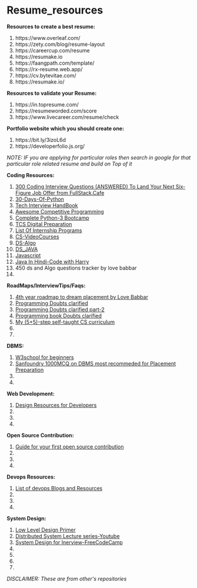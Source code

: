 # Resume_resources
**Resources to create a best resume:**

<ol>
  <li>https://www.overleaf.com/</li>
  <li>https://zety.com/blog/resume-layout</li>
  <li>https://careercup.com/resume</li>
  <li>https://resumake.io</li> 
  <li>https://faangpath.com/template/</li>
  <li>https://rx-resume.web.app/</li>
  <li>https://cv.bytevitae.com/</li>
  <li>https://resumake.io/</li>
</ol>
  
  
**Resources to validate your Resume:**
<ol>
  <li>https://in.topresume.com/</li>
  <li>https://resumeworded.com/score</li>
  <li>https://www.livecareer.com/resume/check</li>
</ol>
  
 
**Portfolio website which you should create one:**
 <ol>
   <li>https://bit.ly/3izoL6d</li>
   <li>https://developerfolio.js.org/</li>
  </ol>
  
  *NOTE: IF you are applying for particular roles then search in google for that particular role related resume and build on Top of it*
  
  **Coding Resources:**
  <ol>
  <li><a href="https://github.com/aershov24/coding-interview-questions">300 Coding Interview Questions (ANSWERED) To Land Your Next Six-Figure Job Offer from FullStack.Cafe</a></li>
  <li><a href="https://github.com/Asabeneh/30-Days-Of-Python">30-Days-Of-Python</a></li>
  <li><a href="https://github.com/yangshun/tech-interview-handbook">Tech Interview HandBook</a></li>
  <li><a href="https://github.com/lnishan/awesome-competitive-programming">Awesome Competitive Programming</a></li>
  <li><a href="https://github.com/Pierian-Data/Complete-Python-3-Bootcamp">Complete Python-3 Bootcamp</a></li>
  <li><a href="https://github.com/rafi007akhtar/tcs-digital-prep">TCS Digital Preparation</a></li>
  <li><a href="https://github.com/deepanshu1422/List-Of-Open-Source-Internships-Programs">List Of Internship Programs</a></li>
  <li><a href="https://github.com/Developer-Y/cs-video-courses">CS-VideoCourses</a></li>
  <li><a href="https://github.com/sparsh-99/DS-Algo">DS-Algo</a></li>
  <li><a href="https://github.com/SyamSundarKirubakaran/DSA_Java">DS_JAVA</a></li>
  <li><a href="http://speakingjs.com/es5/ch01.html">Javascript</a></li>
  <li><a href="https://www.youtube.com/playlist?list=PLu0W_9lII9agS67Uits0UnJyrYiXhDS6q">Java In Hindi-Code with Harry</a></li>
  <li><a href="https://450dsa.com/"></a>450 ds and Algo questions tracker by love babbar</li>
  <li><a href=""></a></li>
  </ol>
  
   **RoadMaps/InterviewTips/Faqs:**
  
  <ol>
  <li><a href="https://whimsical.com/4th-year-roadmap-to-dream-placement-WB2HTZixtsohXoDcvr6Me7">4th year roadmap to dream placement by Love Babbar</a></li>
  <li><a href="https://www.reddit.com/r/programming/wiki/faq">Programming Doubts clarified </a></li>
  <li><a href="https://www.reddit.com/r/learnprogramming/wiki/faq">Programming Doubts clarified part-2</a></li>
  <li><a href="https://www.reddit.com/r/learnprogramming/wiki/books">Programming book Doubts clarified</a></li>
  <li><a href="https://www.reddit.com/r/learnprogramming/comments/gsansp/my_55step_selftaught_cs_curriculum_updated/">My (5+5)-step self-taught CS curriculum</a></li>
  <li><a href=""></a></li>
  <li><a href=""></a></li>
  </ol>
  
  **DBMS:**
  
  <ol>
  <li><a href="https://www.w3schools.com/">W3school for beginners</a></li>
  <li><a href="https://www.sanfoundry.com/1000-database-management-system-questions-answers/">Sanfoundry 1000MCQ on DBMS most recommeded for Placement Preparation</a></li>
  <li><a href=""></a></li>
  <li><a href=""></a></li>
  </ol>
  
  **Web Development:**
  
  <ol>
  <li><a href="https://github.com/bradtraversy/design-resources-for-developers">Design Resources for Developers</a></li>
  <li><a href=""></a></li>
  <li><a href=""></a></li>
  <li><a href=""></a></li>
  </ol>
  
  **Open Source Contribution:**
  
  <ol>
  <li><a href="https://dev.to/naman56/guide-for-your-first-open-source-contribution-2136">Guide for your first open source contribution</a></li>
  <li><a href=""></a></li>
  <li><a href=""></a></li>
  <li><a href=""></a></li>
  </ol>
  
  **Devops Resources:**
  
  <ol>
  <li><a href="https://devopscube.com/list-of-devops-blogs-and-resources/">List of devops Blogs and Resources</a></li>
  <li><a href=""></a></li>
  <li><a href=""></a></li>
  <li><a href=""></a></li>
  </ol>
  
   **System Design:**
  
  <ol>
  <li><a href="https://github.com/prasadgujar/low-level-design-primer">Low Level Design Primer</a></li>
  <li><a href="https://www.youtube.com/playlist?list=PLeKd45zvjcDFUEv_ohr_HdUFe97RItdiB">Distributed System Lecture series-Youtube</a></li>
  <li><a href="https://www.freecodecamp.org/news/systems-design-for-interviews/">System Design for Inerview-FreeCodeCamp</a></li>
  <li><a href=""></a></li>
  <li><a href=""></a></li>
  <li><a href=""></a></li>
  <li><a href=""></a></li>
  </ol>
  
  *DISCLAIMER: These are from other's repositories*
